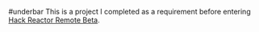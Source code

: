 #underbar
This is a project I completed as a requirement before entering [Hack Reactor Remote Beta](http://www.hackreactor.com/remote-beta).
